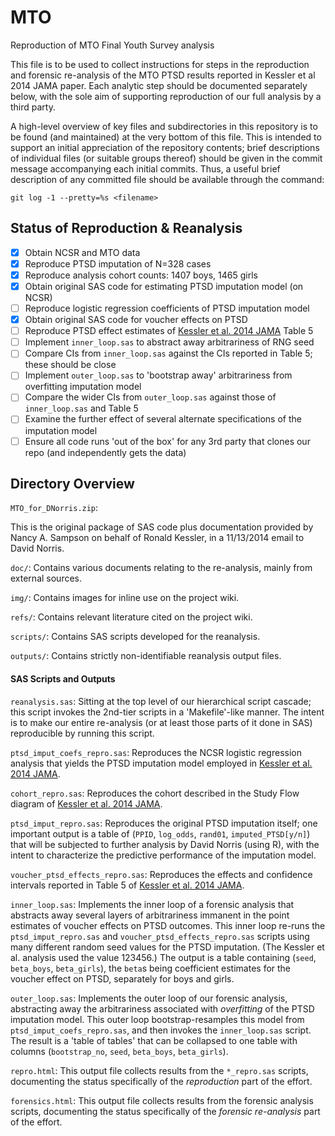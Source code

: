MTO
===
Reproduction of MTO Final Youth Survey analysis

This file is to be used to collect instructions for steps in the reproduction
and forensic re-analysis of the MTO PTSD results reported in Kessler et al 2014
JAMA paper.  Each analytic step should be documented separately below, with the
sole aim of supporting reproduction of our full analysis by a third party.

A high-level overview of key files and subdirectories in this repository is to
be found (and maintained) at the very bottom of this file.  This is intended to
support an initial appreciation of the repository contents; brief descriptions
of individual files (or suitable groups thereof) should be given in the commit
message accompanying each initial commits.  Thus, a useful brief description of
any committed file should be available through the command:

 `git log -1 --pretty=%s <filename>`

## Status of Reproduction &amp; Reanalysis

- [x] Obtain NCSR and MTO data
- [x] Reproduce PTSD imputation of N=328 cases
- [x] Reproduce analysis cohort counts: 1407 boys, 1465 girls
- [x] Obtain original SAS code for estimating PTSD imputation model (on NCSR)
- [ ] Reproduce logistic regression coefficients of PTSD imputation model
- [x] Obtain original SAS code for voucher effects on PTSD
- [ ] Reproduce PTSD effect estimates of [Kessler et al. 2014 JAMA](#Kessler-2014-JAMA) Table 5
- [ ] Implement `inner_loop.sas` to abstract away arbitrariness of RNG seed
- [ ] Compare CIs from `inner_loop.sas` against the CIs reported in Table 5; these should be close
- [ ] Implement `outer_loop.sas` to 'bootstrap away' arbitrariness from overfitting imputation model
- [ ] Compare the wider CIs from `outer_loop.sas` against those of `inner_loop.sas` and Table 5
- [ ] Examine the further effect of several alternate specifications of the imputation model
- [ ] Ensure all code runs 'out of the box' for any 3rd party that clones our repo (and
  independently gets the data)

## Directory Overview

`MTO_for_DNorris.zip`:

This is the original package of SAS code plus documentation provided by Nancy
A. Sampson on behalf of Ronald Kessler, in a 11/13/2014 email to David Norris.

`doc/`: Contains various documents relating to the re-analysis, mainly from external
sources.

`img/`: Contains images for inline use on the project wiki.

`refs/`: Contains relevant literature cited on the project wiki.

`scripts/`: Contains SAS scripts developed for the reanalysis.

`outputs/`: Contains strictly non-identifiable reanalysis output files.

#### SAS Scripts and Outputs

`reanalysis.sas`: Sitting at the top level of our hierarchical script cascade; this script
invokes the 2nd-tier scripts in a 'Makefile'-like manner. The intent is to make our entire
re-analysis (or at least those parts of it done in SAS) reproducible by running this script.

`ptsd_imput_coefs_repro.sas`: Reproduces the NCSR logistic regression analysis that yields the
PTSD imputation model employed in [Kessler et al. 2014 JAMA](#Kessler-2014-JAMA).

`cohort_repro.sas`: Reproduces the cohort described in the Study Flow diagram of
[Kessler et al. 2014 JAMA](#Kessler-2014-JAMA).

`ptsd_imput_repro.sas`: Reproduces the original PTSD imputation itself; one important
output is a table of (`PPID`, `log_odds`, `rand01`, `imputed_PTSD[y/n]`) that will be
subjected to further analysis by David Norris (using R), with the intent to characterize
the predictive performance of the imputation model.

`voucher_ptsd_effects_repro.sas`: Reproduces the effects and confidence intervals reported
in Table 5 of [Kessler et al. 2014 JAMA](#Kessler-2014-JAMA).

`inner_loop.sas`: Implements the inner loop of a forensic analysis that abstracts away
several layers of arbitrariness immanent in the point estimates of voucher effects on PTSD
outcomes. This inner loop re-runs the `ptsd_imput_repro.sas` and
`voucher_ptsd_effects_repro.sas` scripts using many different random seed values for the
PTSD imputation. (The Kessler et al. analysis used the value 123456.) The output is a
table containing (`seed`, `beta_boys`, `beta_girls`), the `beta`s being coefficient
estimates for the voucher effect on PTSD, separately for boys and girls.

`outer_loop.sas`: Implements the outer loop of our forensic analysis, abstracting away the
arbitrariness associated with _overfitting_ of the PTSD imputation model. This outer loop
bootstrap-resamples this model from `ptsd_imput_coefs_repro.sas`, and then invokes the
`inner_loop.sas` script. The result is a 'table of tables' that can be collapsed to one
table with columns (`bootstrap_no`, `seed`, `beta_boys`, `beta_girls`).

`repro.html`: This output file collects results from the `*_repro.sas` scripts,
documenting the status specifically of the _reproduction_ part of the effort.

`forensics.html`: This output file collects results from the forensic analysis scripts,
documenting the status specifically of the _forensic re-analysis_ part of the effort.


